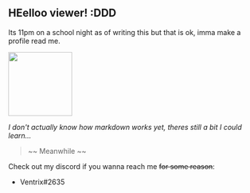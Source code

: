 ## HEelloo viewer! :DDD

Its 11pm on a school night as of writing this but that is ok, imma make a profile read me.

<img src="https://tenor.com/view/touhou-fumo-plushie-plush-hello-gif-21004226" height="128">

*I don't actually know how markdown works yet, theres still a bit I could learn...*

> ~~ Meanwhile ~~

Check out my discord if you wanna reach me ~~for some reason~~:
- Ventrix#2635
